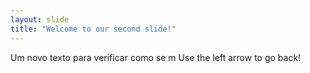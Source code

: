 ```yaml
---
layout: slide
title: "Welcome to our second slide!"
---
```

Um novo texto para verificar como se m
Use the left arrow to go back!
